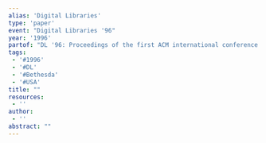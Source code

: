 ```yaml
---
alias: 'Digital Libraries'
type: 'paper'
event: "Digital Libraries '96"
year: '1996'
partof: "DL '96: Proceedings of the first ACM international conference on Digital libraries"
tags:
 - '#1996'
 - '#DL'
 - '#Bethesda'
 - '#USA'
title: ""
resources:
 - ''
author:
 - ''
abstract: ""
---
```

